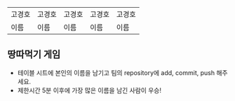 <table>
      <tbody>
        <tr>
          <td>고경호</td>
          <td>고경호</td>
          <td>고경호</td>
          <td>고경호</td>
          <td>고경호</td>
        </tr>
        <tr>
          <td>이름</td>
          <td>이름</td>
          <td>이름</td>
          <td>이름</td>
          <td>이름</td>
        </tr>
      </tbody>
</table>

## 땅따먹기 게임

- 테이블 시트에 본인의 이름을 남기고 팀의 repository에 add, commit, push 해주세요.
- 제한시간 5분 이후에 가장 많은 이름을 남긴 사람이 우승!

